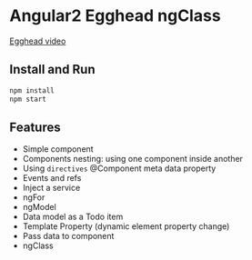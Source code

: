 # Angular2 Egghead ngClass

[Egghead video](https://egghead.io/lessons/angular-2-ng-class-and-encapsulated-component-styles?series=angular-2-fundamentals)

## Install and Run

```bash
npm install
npm start
```

## Features
* Simple component
* Components nesting: using one component inside another
* Using `directives` @Component meta data property
* Events and refs
* Inject a service
* ngFor
* ngModel
* Data model as a Todo item
* Template Property (dynamic element property change)
* Pass data to component
* ngClass